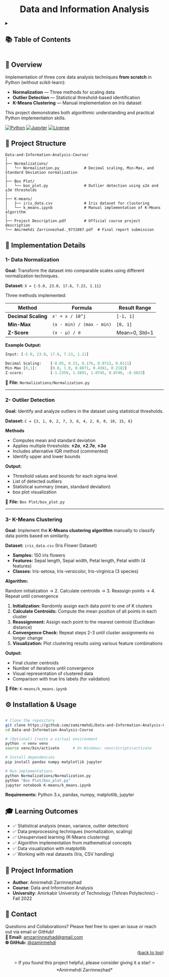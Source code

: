 <h1 align="center"> Data and Information Analysis</h1>

<details> <summary><h2> 📚 Table of Contents</h2></summary>

- [Overview](#-overview)
- [Project Structure](#-project-structure)
- [Implementation Details](#-implementation-details)
  - [Data Normalization](#1--data-normalization)
  - [Outlier Detection](#2--outlier-detection)
  - [K-means Clustering](#3--k-means-clustering)
- [Installation & Usage](#-installation--usage)
- [Learning Outcomes](#-learning-outcomes)
- [Project Informaion](#-project-information)
- [Contact](#-contact)

</details>

<!-- --- -->

<!-- <details> <summary><h2> 📘 Overview</h2></summary> -->

## 📘 Overview
Implementation of three core data analysis techniques **from scratch** in Python (without scikit-learn):
- **Normalization** — Three methods for scaling data
- **Outlier Detection** — Statistical threshold-based identification  
- **K-Means Clustering** — Manual implementation on Iris dataset

This project demonstrates both algorithmic understanding and practical Python implementation skills.


<!-- > **Project for Data and Information Analysis course**   -->
<!-- > Amirmehdi Zarrinnezhad   -->
<!-- > Amirkabir University of Technology (Tehran Polytechnic)   -->

[![Python](https://img.shields.io/badge/Python-3.x-blue.svg)](https://www.python.org/) [![Jupyter](https://img.shields.io/badge/Made%20with-Jupyter-orange.svg)](https://jupyter.org/) [![License](https://img.shields.io/badge/License-Educational-lightgrey.svg)](#license)

<!-- </details> -->

<!-- --- -->

<!-- <details> <summary><h2> 📂 Project Structure</h2></summary> -->
## 📂 Project Structure

```
Data-and-Information-Analysis-Course/
│
├── Normalizations/
│   └── Normalization.py           # Decimal scaling, Min-Max, and Standard Deviation normalization
│
├── Box Plot/
│   └── box_plot.py                # Outlier detection using ±2σ and ±3σ thresholds
│
├── K-means/
│   ├── iris_data.csv              # Iris dataset for clustering
│   └── k_means.ipynb              # Manual implementation of K-Means algorithm
│
├── Project Description.pdf        # Official course project description
└── Amirmehdi Zarrinnezhad._9731087.pdf  # Final report submission
```
</details>

<!-- --- -->

<!-- <details> <summary><h2> 🔬 Implementation Details</h2></summary> -->
## 🔬 Implementation Details
### 1- Data Normalization
**Goal:** Transform the dataset into comparable scales using different normalization techniques.

**Dataset:** `X = {-5.0, 23.0, 17.6, 7.23, 1.11}`

Three methods implemented:

| Method | Formula | Result Range |
|--------|---------|--------------|
| **Decimal Scaling** | `x' = x / 10^j` | `[-1, 1]` |
| **Min-Max** | `(x - min) / (max - min)` | `[0, 1]` |
| **Z-Score** | `(x - μ) / σ` | Mean=0, Std=1 |

**Example Output:**
```python
Input: [-5.0, 23.0, 17.6, 7.23, 1.11]

Decimal Scaling:    [-0.05, 0.23, 0.176, 0.0723, 0.0111]
Min-Max [0,1]:      [0.0, 1.0, 0.8071, 0.4381, 0.2182]
Z-score:            [-1.2359, 1.5891, 1.0745, 0.0746, -0.5023]
```

📄 **File:** `Normalizations/Normalization.py`

---

### 2- Outlier Detection
**Goal:** Identify and analyze outliers in the dataset using statistical thresholds.

**Dataset:** `C = {3, 1, 0, 2, 7, 3, 6, 4, 2, 0, 0, 10, 15, 6}`

**Methods**
- Computes mean and standard deviation
- Applies multiple thresholds: **±2σ**, **±2.7σ**, **±3σ**
- Includes alternative IQR method (commented)
- Identify upper and lower bounds

**Output:**
- Threshold values and bounds for each sigma level
- List of detected outliers
- Statistical summary (mean, standard deviation)
- box plot visualization

📄 **File:** `Box Plot/box_plot.py`

---

### 3- K-Means Clustering

**Goal:** Implement the **K-Means clustering algorithm** manually to classify data points based on similarity.

**Dataset:** `iris_data.csv` (Iris Flower Dataset)
- **Samples:** 150 iris flowers
- **Features:** Sepal length, Sepal width, Petal length, Petal width (4 features)
- **Classes:** Iris-setosa, Iris-versicolor, Iris-virginica (3 species)

**Algorithm:**

  Random initialization → 2. Calculate centroids → 3. Reassign points → 4. Repeat until convergence

1. **Initialization:** Randomly assign each data point to one of K clusters
2. **Calculate Centroids:** Compute the mean position of all points in each cluster
3. **Reassignment:** Assign each point to the nearest centroid (Euclidean distance)
4. **Convergence Check:** Repeat steps 2-3 until cluster assignments no longer change
5. **Visualization:** Plot clustering results using various feature combinations

**Output:**
- Final cluster centroids
- Number of iterations until convergence
- Visual representation of clustered data
- Comparison with true Iris labels (for validation)

📄 **File:** `K-means/k_means.ipynb`

<!-- </details> -->

<!-- --- -->

<!-- <details> <summary><h2> ⚙️ Installation & Usage</h2></summary> -->


## ⚙️ Installation & Usage

```bash

# Clone the repository
git clone https://github.com/zamirmehdi/Data-and-Information-Analysis-Course.git
cd Data-and-Information-Analysis-Course

# (Optional) Create a virtual environment
python -m venv venv
source venv/bin/activate      # On Windows: venv\Scripts\activate

# Install dependencies
pip install pandas numpy matplotlib jupyter

# Run implementations
python Normalizations/Normalization.py
python "Box Plot/box_plot.py"
jupyter notebook K-means/k_means.ipynb
```

**Requirements:** Python 3.x, pandas, numpy, matplotlib, jupyter

<!-- </details> -->

<!-- --- -->

<!-- <details> <summary><h2> 🎓 Learning Outcomes</h2></summary> -->
## 🎓 Learning Outcomes

- ✅ Statistical analysis (mean, variance, outlier detection)
- ✅ Data preprocessing techniques (normalization, scaling)
- ✅ Unsupervised learning (K-Means clustering)
- ✅ Algorithm implementation from mathematical concepts
- ✅ Data visualization with matplotlib
- ✅ Working with real datasets (Iris, CSV handling)

<!-- </details> -->

<!-- --- -->

## 📄 Project Information

- **Author**: Amirmehdi Zarrinnezhad
- **Course**: Data and Information Analysis 
- **University**: Amirkabir University of Technology (Tehran Polytechnic) - Fall 2022
<!-- - **Semester**: Fall 2022 -->
<!-- - **Project Link**: [https://github.com/zamirmehdi/Data-and-Information-Analysis-Course](https://github.com/zamirmehdi/Data-and-Information-Analysis-Course) -->

<!--
**Educational License** — Free for learning and academic purposes with attribution.

```
Amirmehdi Zarrinnezhad
Data and Information Analysis Course
Amirkabir University of Technology (Tehran Polytechnic)
``` -->
<!-- © 2024 Amirmehdi Zarrinnezhad — All Rights Reserved. -->

<!-- --- -->

## 📧 Contact

Questions and Collaborations? Please feel free to open an issue or reach out via email or GitHub!  
**📧 Email:** amzarrinnezhad@gmail.com  
**🌐 GitHub:** [@zamirmehdi](https://github.com/zamirmehdi) 

<!-- --- -->

<p align="right">(<a href="#top">back to top</a>)</p>

<div align="center">
⭐ If you found this project helpful, please consider giving it a star! ⭐  
*Amirmehdi Zarrinnezhad*
</div>

